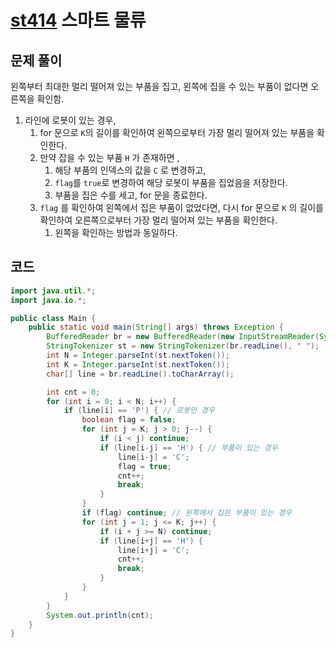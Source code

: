 # [st414](https://softeer.ai/practice/info.do?idx=1&eid=414) 스마트 물류

## 문제 풀이

왼쪽부터 최대한 멀리 떨어져 있는 부품을 집고, 왼쪽에 집을 수 있는 부품이 없다면 오른쪽을 확인함.

1. 라인에 로봇이 있는 경우,
   1. for 문으로 `K`의 길이를 확인하여 왼쪽으로부터 가장 멀리 떨어져 있는 부품을 확인한다.
   2. 만약 잡을 수 있는 부품 `H` 가 존재하면 , 
      1. 해당 부품의 인덱스의 값을 `C` 로 변경하고,
      2. `flag`를 `true`로 변경하여 해당 로봇이 부품을 집었음을 저장한다.
      3. 부품을 집은 수를 세고, for 문을 종료한다.
   3. `flag` 를 확인하여 왼쪽에서 집은 부품이 없었다면, 다시 for 문으로 `K` 의 길이를 확인하여 오른쪽으로부터 가장 멀리 떨어져 있는 부품을 확인한다.
      1. 왼쪽을 확인하는 방법과 동일하다.

## 코드

```java
import java.util.*;
import java.io.*;

public class Main {
    public static void main(String[] args) throws Exception {
        BufferedReader br = new BufferedReader(new InputStreamReader(System.in));
        StringTokenizer st = new StringTokenizer(br.readLine(), " ");
        int N = Integer.parseInt(st.nextToken());
        int K = Integer.parseInt(st.nextToken());
        char[] line = br.readLine().toCharArray();

        int cnt = 0;
        for (int i = 0; i < N; i++) {
            if (line[i] == 'P') { // 로봇인 경우
                boolean flag = false;
                for (int j = K; j > 0; j--) {
                    if (i < j) continue;
                    if (line[i-j] == 'H') { // 부품이 있는 경우
                        line[i-j] = 'C';
                        flag = true;
                        cnt++;
                        break;
                    }
                }
                if (flag) continue; // 왼쪽에서 집은 부품이 있는 경우
                for (int j = 1; j <= K; j++) {
                    if (i + j >= N) continue;
                    if (line[i+j] == 'H') {
                        line[i+j] = 'C';
                        cnt++;
                        break;
                    }
                }
            }
        }
        System.out.println(cnt);
    }
}
```
